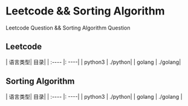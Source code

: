 # Leetcode && Sorting Algorithm
Leetcode Question && Sorting Algorithm Question

## Leetcode

| 语言类型| 目录|
| :----   |: ----|
| python3 | ./python|
| golang  | ./golang|


## Sorting Algorithm
| 语言类型| 目录|
| :----   |: ----|
| python3 | ./python|
| golang  | ./golang |
